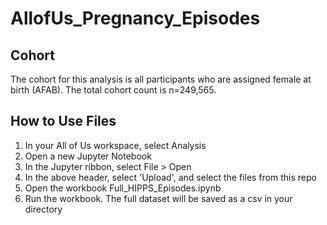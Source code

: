 # AllofUs_Pregnancy_Episodes

## Cohort 
The cohort for this analysis is all participants who are assigned female at birth (AFAB). The total cohort count is n=249,565.

## How to Use Files
  1. In your All of Us workspace, select Analysis
  2. Open a new Jupyter Notebook
  3. In the Jupyter ribbon, select File > Open
  4. In the above header, select 'Upload', and select the files from this repo
  5. Open the workbook Full_HIPPS_Episodes.ipynb
  6. Run the workbook. The full dataset will be saved as a csv in your directory
